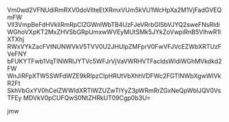 Vm0wd2VFNUdiRmRXV0doVllteEtXRmxVUm5kVU1WcHpXa2M1VjFadGVEQmFW
Vll3VmpBeFdHVkliRmRpClZGWnlWbTB4UzFJeVRrbGlSbVJYQ2sweFNsRldi
WGhoVXpKT2MxZHVSbGRpUmxwWVEyMUtSMk5JYkZoVwpiRnB5VlhwR1lXTXhj
RWxVYkZacFVtNUNWVkV5TVV0U2JHUlpZMFprV0FwVFJVcEZWbXRTUzFVeFNY
bFUKYTFwb1VqTlNWRlJYTVc5WFJrVjVaVWRHVTFacldsWldiWGhMVkdkd2FW
WnJiRFpXTW5SWFdWZE9kRlpzClpHRUtVbXhhVDFWc2FGTlNWbXgwWlVkR2Ft
SkhVbGxYV0hCelZWWldXRTlWZUZwTlYyZ3pWRmRrZGxNeQpWblJQV0VsTFEy
MDVkV0pCUFQwS0NtZHRkUT09Cgp0b3U=

jmw